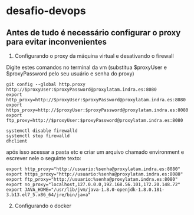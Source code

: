 # desafio-devops

## Antes de tudo é necessário configurar o proxy para evitar inconvenientes

1. Configurando o proxy da máquina virtual e desativando o firewall

Digite estes comandos no terminal da vm (substitua $proxyUser e $proxyPassword pelo seu usuário e senha do proxy)

```shell
git config --global http.proxy http://$proxyUser:$proxyPassword@proxylatam.indra.es:8080
export http_proxy=http://$proxyUser:$proxyPassword@proxylatam.indra.es:8080
export https_proxy=http://$proxyUser:$proxyPassword@proxylatam.indra.es:8080
export ftp_proxy=http://$proxyUser:$proxyPassword@proxylatam.indra.es:8080

systemctl disable firewalld
systemctl stop firewalld
dhclient
```
após isso acessar a pasta etc e criar um arquivo chamado environment e escrever nele o seguinte texto:

```shell
export http_proxy="http://usuario:%senha@proxylatam.indra.es:8080"
export https_proxy="http://usuario:%senha@proxylatam.indra.es:8080"
export ftp_proxy="http://usuario:%senha@proxylatam.indra.es:8080"
export no_proxy="localhost,127.0.0.0,192.168.56.101,172.20.148.72"
export JAVA_HOME="/usr/lib/jvm/java-1.8.0-openjdk-1.8.0.181-3.b13.el7_5.x86_64/jre/bin/java"
```
2. Configurando o docker





